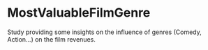 # MostValuableFilmGenre
Study providing some insights on the influence of genres (Comedy, Action...) on the film revenues.
